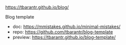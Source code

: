 https://tbarantr.github.io/blog/

Blog template
  * doc: https://mmistakes.github.io/minimal-mistakes/
  * repo: https://github.com/tbarantr/blog-template
  * preview: https://tbarantr.github.io/blog-template/
